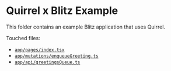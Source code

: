 # Quirrel x Blitz Example

This folder contains an example Blitz application that uses Quirrel.

Touched files:

- [`app/pages/index.tsx`](./app/pages/index.tsx)
- [`app/mutations/enqueueGreeting.ts`](./app/mutations/enqueueGreeting.ts)
- [`app/api/greetingsQueue.ts`](./app/api/greetingsQueue.ts)

